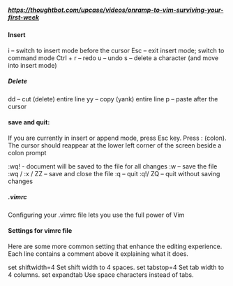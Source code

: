 

##### https://thoughtbot.com/upcase/videos/onramp-to-vim-surviving-your-first-week

#### Insert
i – switch to insert mode before the cursor
Esc – exit insert mode; switch to command mode
Ctrl + r – redo
u – undo
s – delete a character (and move into insert mode)

##### Delete
dd – cut (delete) entire line
yy – copy (yank) entire line
p – paste after the cursor

#### save and quit: 
If you are currently in insert or append mode, press Esc key.
Press : (colon). The cursor should reappear at the lower left corner of the screen beside a colon prompt

:wq! - document will be saved to the file for all changes
:w – save the file
:wq / :x / ZZ – save and close the file
:q – quit
:q!/ ZQ – quit without saving changes

##### .vimrc
Configuring your .vimrc file lets you use the full power of Vim

#### Settings for vimrc file
Here are some more common setting that enhance the editing experience.
Each line contains a comment above it explaining what it does.

set shiftwidth=4            Set shift width to 4 spaces.
set tabstop=4               Set tab width to 4 columns.
set expandtab               Use space characters instead of tabs.

